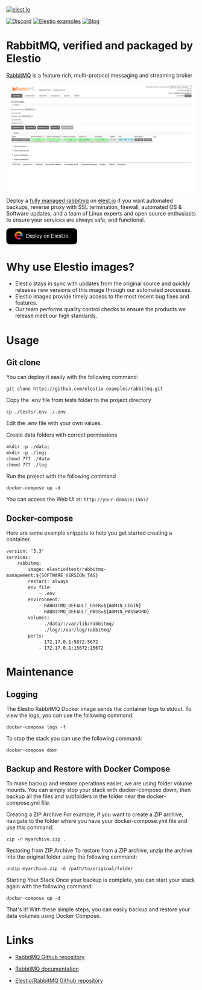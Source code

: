 <a href="https://elest.io">
  <img src="https://elest.io/images/elestio.svg" alt="elest.io" width="150" height="75">
</a>

[![Discord](https://img.shields.io/static/v1.svg?logo=discord&color=f78A38&labelColor=083468&logoColor=ffffff&style=for-the-badge&label=Discord&message=community)](https://discord.gg/4T4JGaMYrD "Get instant assistance and engage in live discussions with both the community and team through our chat feature.")
[![Elestio examples](https://img.shields.io/static/v1.svg?logo=github&color=f78A38&labelColor=083468&logoColor=ffffff&style=for-the-badge&label=github&message=open%20source)](https://github.com/elestio-examples "Access the source code for all our repositories by viewing them.")
[![Blog](https://img.shields.io/static/v1.svg?color=f78A38&labelColor=083468&logoColor=ffffff&style=for-the-badge&label=elest.io&message=Blog)](https://blog.elest.io "Latest news about elestio, open source software, and DevOps techniques.")

# RabbitMQ, verified and packaged by Elestio

[RabbitMQ](https://github.com/rabbitmq/rabbitmq-server) is a feature rich, multi-protocol messaging and streaming broker

<img src="https://github.com/elestio-examples/rabbitmq/raw/main/screenshot.png" alt="rabbitmq" width="800">

Deploy a <a target="_blank" href="https://elest.io/open-source/rabbitmq">fully managed rabbitmq</a> on <a target="_blank" href="https://elest.io/">elest.io</a> if you want automated backups, reverse proxy with SSL termination, firewall, automated OS & Software updates, and a team of Linux experts and open source enthusiasts to ensure your services are always safe, and functional.

[![deploy](https://github.com/elestio-examples/rabbitmq/raw/main/deploy-on-elestio.png)](https://dash.elest.io/deploy?source=cicd&social=dockerCompose&url=https://github.com/elestio-examples/rabbitmq)

# Why use Elestio images?

- Elestio stays in sync with updates from the original source and quickly releases new versions of this image through our automated processes.
- Elestio images provide timely access to the most recent bug fixes and features.
- Our team performs quality control checks to ensure the products we release meet our high standards.

# Usage

## Git clone

You can deploy it easily with the following command:

    git clone https://github.com/elestio-examples/rabbitmq.git

Copy the .env file from tests folder to the project directory

    cp ./tests/.env ./.env

Edit the .env file with your own values.

Create data folders with correct permissions

    mkdir -p ./data;
    mkdir -p ./log;
    chmod 777 ./data
    chmod 777 ./log

Run the project with the following command

    docker-compose up -d

You can access the Web UI at: `http://your-domain:15672`

## Docker-compose

Here are some example snippets to help you get started creating a container.

    version: '3.3'
    services:
        rabbitmq:
            image: elestio4test/rabbitmq-management:${SOFTWARE_VERSION_TAG}
            restart: always 
            env_file:
                - .env
            environment:
                - RABBITMQ_DEFAULT_USER=${ADMIN_LOGIN}
                - RABBITMQ_DEFAULT_PASS=${ADMIN_PASSWORD}
            volumes:
                - ./data/:/var/lib/rabbitmq/
                - ./log/:/var/log/rabbitmq/
            ports:
                - 172.17.0.1:5672:5672
                - 172.17.0.1:15672:15672


# Maintenance

## Logging

The Elestio RabbitMQ Docker image sends the container logs to stdout. To view the logs, you can use the following command:

    docker-compose logs -f

To stop the stack you can use the following command:

    docker-compose down

## Backup and Restore with Docker Compose

To make backup and restore operations easier, we are using folder volume mounts. You can simply stop your stack with docker-compose down, then backup all the files and subfolders in the folder near the docker-compose.yml file.

Creating a ZIP Archive
For example, if you want to create a ZIP archive, navigate to the folder where you have your docker-compose.yml file and use this command:

    zip -r myarchive.zip .

Restoring from ZIP Archive
To restore from a ZIP archive, unzip the archive into the original folder using the following command:

    unzip myarchive.zip -d /path/to/original/folder

Starting Your Stack
Once your backup is complete, you can start your stack again with the following command:

    docker-compose up -d

That's it! With these simple steps, you can easily backup and restore your data volumes using Docker Compose.

# Links

- <a target="_blank" href="https://github.com/rabbitmq/rabbitmq-server">RabbitMQ Github repository</a>

- <a target="_blank" href="https://rabbitmq.com/documentation.html">RabbitMQ documentation</a>

- <a target="_blank" href="https://github.com/elestio-examples/rabbitmq">Elestio/RabbitMQ Github repository</a>
